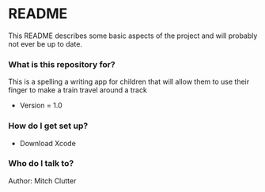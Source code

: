 # README #

This README describes some basic aspects of the project and will probably not ever be up to date.

### What is this repository for? ###

This is a spelling a writing app for children that will allow them to use their finger to make a train travel around a track
* Version = 1.0

### How do I get set up? ###

* Download Xcode

### Who do I talk to? ###

Author: Mitch Clutter